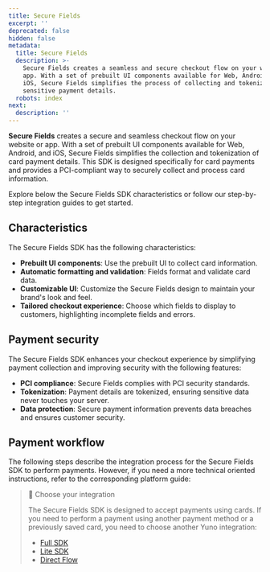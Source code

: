```yaml
---
title: Secure Fields
excerpt: ''
deprecated: false
hidden: false
metadata:
  title: Secure Fields
  description: >-
    Secure Fields creates a seamless and secure checkout flow on your website or
    app. With a set of prebuilt UI components available for Web, Android, and
    iOS, Secure Fields simplifies the process of collecting and tokenizing
    sensitive payment details.
  robots: index
next:
  description: ''
---
```

**Secure Fields** creates a secure and seamless checkout flow on your website or app. With a set of prebuilt UI components available for Web, Android, and iOS, Secure Fields simplifies the collection and tokenization of card payment details. This SDK is designed specifically for card payments and provides a PCI-compliant way to securely collect and process card information.

Explore below the Secure Fields SDK characteristics or follow our step-by-step integration guides to get started.

## Characteristics

The Secure Fields SDK has the following characteristics:

* **Prebuilt UI components**: Use the prebuilt UI to collect card information.
* **Automatic formatting and validation**: Fields format and validate card data.
* **Customizable UI**: Customize the Secure Fields design to maintain your brand's look and feel.
* **Tailored checkout experience**: Choose which fields to display to customers, highlighting incomplete fields and errors.

## Payment security

The Secure Fields SDK enhances your checkout experience by simplifying payment collection and improving security with the following features:

* **PCI compliance**: Secure Fields complies with PCI security standards.
* **Tokenization**: Payment details are tokenized, ensuring sensitive data never touches your server.
* **Data protection**: Secure payment information prevents data breaches and ensures customer security.

## Payment workflow

The following steps describe the integration process for the Secure Fields SDK to perform payments. However, if you need a more technical oriented instructions, refer to the corresponding platform guide:

<Shelf classname="platform_shelf">
  <YunoCard title="Web" href="/docs/secure-fields-payment" />
</Shelf>

> 📘 Choose your integration
>
> The Secure Fields SDK is designed to accept payments using cards. If you need to perform a payment using another payment method or a previously saved card, you need to choose another Yuno integration:
>
> * [Full SDK](/docs/secure-fields-payment)
> * [Lite SDK](/docs/secure-fields-payment)
> * [Direct Flow](/docs/secure-fields-payment)